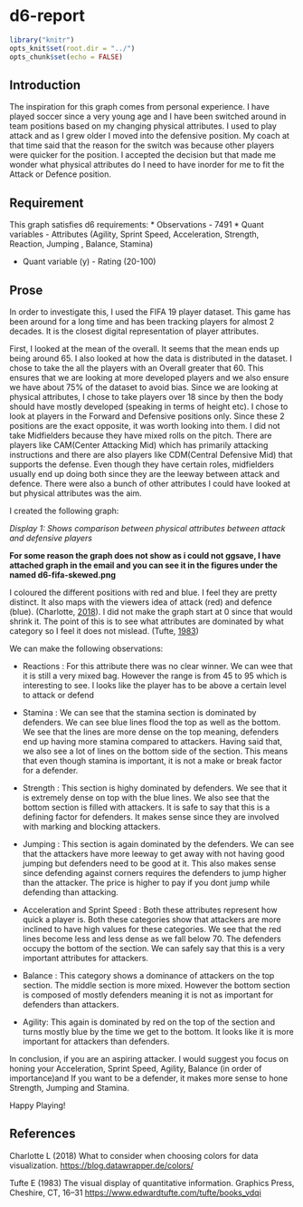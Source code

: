 d6-report
================

``` r
library("knitr")  
opts_knit$set(root.dir = "../")  
opts_chunk$set(echo = FALSE)  
```

## Introduction

The inspiration for this graph comes from personal experience. I have
played soccer since a very young age and I have been switched around in
team positions based on my changing physical attributes. I used to play
attack and as I grew older I moved into the defensive position. My coach
at that time said that the reason for the switch was because other
players were quicker for the position. I accepted the decision but that
made me wonder what physical attributes do I need to have inorder for me
to fit the Attack or Defence position.

## Requirement

This graph satisfies d6 requirements: \* Observations - 7491 \* Quant
variables - Attributes (Agility, Sprint Speed, Acceleration, Strength,
Reaction, Jumping , Balance, Stamina)

  - Quant variable (y) - Rating (20-100)

## Prose

In order to investigate this, I used the FIFA 19 player dataset. This
game has been around for a long time and has been tracking players for
almost 2 decades. It is the closest digital representation of player
attributes.

First, I looked at the mean of the overall. It seems that the mean ends
up being around 65. I also looked at how the data is distributed in the
dataset. I chose to take the all the players with an Overall greater
that 60. This ensures that we are looking at more developed players and
we also ensure we have about 75% of the dataset to avoid bias. Since we
are looking at physical attributes, I chose to take players over 18
since by then the body should have mostly developed (speaking in terms
of height etc). I chose to look at players in the Forward and Defensive
positions only. Since these 2 positions are the exact opposite, it was
worth looking into them. I did not take Midfielders because they have
mixed rolls on the pitch. There are players like CAM(Center Attacking
Mid) which has primarily attacking instructions and there are also
players like CDM(Central Defensive Mid) that supports the defense. Even
though they have certain roles, midfielders usually end up doing both
since they are the leeway between attack and defence. There were also a
bunch of other attributes I could have looked at but physical attributes
was the aim.

I created the following graph:

*Display 1: Shows comparison between physical attributes between attack
and defensive players*

**For some reason the graph does not show as i could not ggsave, I have
attached graph in the email and you can see it in the figures under the
named d6-fifa-skewed.png**

I coloured the different positions with red and blue. I feel they are
pretty distinct. It also maps with the viewers idea of attack (red) and
defence (blue). (Charlotte, [2018](#ref-RostLC2018b)). I did not make
the graph start at 0 since that would shrink it. The point of this is to
see what attributes are dominated by what category so I feel it does not
mislead. (Tufte, [1983](#ref-Tufte))

We can make the following observations:

  - Reactions : For this attribute there was no clear winner. We can wee
    that it is still a very mixed bag. However the range is from 45 to
    95 which is interesting to see. I looks like the player has to be
    above a certain level to attack or defend

  - Stamina : We can see that the stamina section is dominated by
    defenders. We can see blue lines flood the top as well as the
    bottom. We see that the lines are more dense on the top meaning,
    defenders end up having more stamina compared to attackers. Having
    said that, we also see a lot of lines on the bottom side of the
    section. This means that even though stamina is important, it is not
    a make or break factor for a defender.

  - Strength : This section is highy dominated by defenders. We see that
    it is extremely dense on top with the blue lines. We also see that
    the bottom section is filled with attackers. It is safe to say that
    this is a defining factor for defenders. It makes sense since they
    are involved with marking and blocking attackers.

  - Jumping : This section is again dominated by the defenders. We can
    see that the attackers have more leeway to get away with not having
    good jumping but defenders need to be good at it. This also makes
    sense since defending against corners requires the defenders to jump
    higher than the attacker. The price is higher to pay if you dont
    jump while defending than attacking.

  - Acceleration and Sprint Speed : Both these attributes represent how
    quick a player is. Both these categories show that attackers are
    more inclined to have high values for these categories. We see that
    the red lines become less and less dense as we fall below 70. The
    defenders occupy the bottom of the section. We can safely say that
    this is a very important attributes for attackers.

  - Balance : This category shows a dominance of attackers on the top
    section. The middle section is more mixed. However the bottom
    section is composed of mostly defenders meaning it is not as
    important for defenders than attackers.

  - Agility: This again is dominated by red on the top of the section
    and turns mostly blue by the time we get to the bottom. It looks
    like it is more important for attackers than defenders.

In conclusion, if you are an aspiring attacker. I would suggest you
focus on honing your Acceleration, Sprint Speed, Agility, Balance (in
order of importance)and If you want to be a defender, it makes more
sense to hone Strength, Jumping and Stamina.

Happy Playing\!

## References

<div id="refs" class="references">

<div id="ref-RostLC2018b">

Charlotte L (2018) What to consider when choosing colors for data
visualization. <https://blog.datawrapper.de/colors/>

</div>

<div id="ref-Tufte">

Tufte E (1983) The visual display of quantitative information. Graphics
Press, Cheshire, CT, 16–31
<https://www.edwardtufte.com/tufte/books_vdqi>

</div>

</div>
